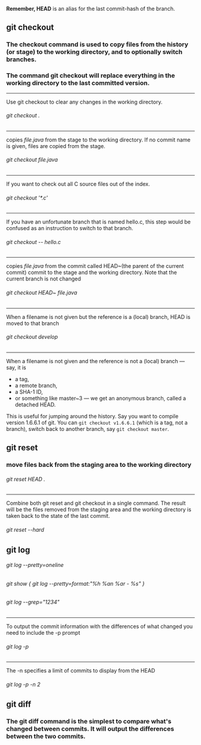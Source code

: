 __Remember, HEAD__ is an alias for the last commit-hash of the branch.

## git checkout

### The checkout command is used to copy files from the history (or stage) to the working directory, and to optionally switch branches.

###  The command __git checkout__ will replace everything in the working directory to the last committed version.
---
Use git checkout to clear any changes in the working directory.
###### git checkout .
---
copies _file.java_ from the stage to the working directory. If no commit name is given, files are copied from the stage.
###### git checkout file.java 
---
If you want to check out all C source files out of the index. 
###### git checkout '*.c' 
---
If you have an unfortunate branch that is named hello.c, this step would be confused as an instruction to switch to that branch.
###### git checkout -- hello.c 
---
copies _file.java_ from the commit called HEAD~(the parent of the current commit) commit to the stage and the working directory. Note that the current branch is not changed
###### git checkout HEAD~ file.java 
---
 When a filename is not given but the reference is a (local) branch, HEAD is moved to that branch
###### git checkout develop
---
When a filename is not given and the reference is not a (local) branch — say, it is 
 * a tag,
 * a remote branch, 
 * a SHA-1 ID, 
 * or something like master~3 — we get an anonymous branch, called a detached HEAD. 
 
 This is useful for jumping around the history. Say you want to compile version 1.6.6.1 of git. You can ```git checkout v1.6.6.1``` (which is a tag, not a branch), switch back to another branch, say ```git checkout master```.

## git reset

### move files back from the staging area to the working directory

###### git reset HEAD .
---
Combine both git reset and git checkout in a single command. The result will be the files removed from the staging area and the working directory is taken back to the state of the last commit.
###### git reset --hard 

## git log

###### git log --pretty=oneline

###### git show { git log --pretty=format:"%h %an %ar - %s" }

###### git log --grep="1234"

---
To output the commit information with the differences of what changed you need to include the -p prompt 
###### git log -p 

---
The -n <number> specifies a limit of commits to display from the HEAD

###### git log -p -n 2

## git diff

### The git diff command is the simplest to compare what's changed between commits. It will output the differences between the two commits.


